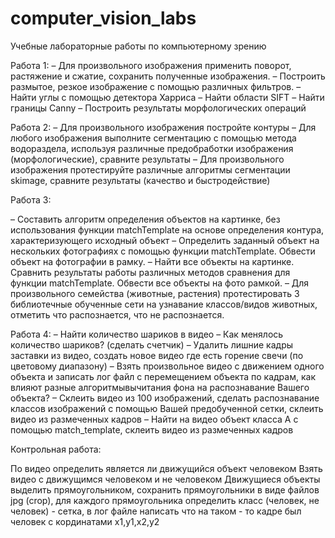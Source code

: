 # computer_vision_labs

Учебные лабораторные работы по компьютерному зрению


Работа 1: 
– Для произвольного изображения применить поворот,
растяжение и сжатие, сохранить полученные изображения.
– Построить размытое, резкое изображение с помощью
различных фильтров.
– Найти углы с помощью детектора Харриса
– Найти области SIFT
– Найти границы Canny
– Построить результаты морфологических операций

Работа 2:
– Для произвольного изображения постройте контуры
– Для любого изображения выполните сегментацию с помощью
метода водораздела, используя различные предобработки
изображения (морфологические), сравните результаты
– Для произвольного изображения протестируйте различные
алгоритмы сегментации skimage, сравните результаты
(качество и быстродействие)

Работа 3:

– Составить алгоритм определения объектов на
картинке, без использования функции matchTemplate
на основе определения контура, характеризующего
исходный объект
– Определить заданный объект на нескольких
фотографиях с помощью функции matchTemplate.
Обвести объект на фотографии в рамку.
– Найти все объекты на картинке. Сравнить результаты
работы различных методов сравнения для функции
matchTemplate. Обвести все объекты на фото рамкой.
– Для произвольного семейства (животные, растения)
протестировать 3 библиотечные обученные сети на
узнавание классов/видов животных, отметить что
распознается, что не распознается.

Работа 4:
– Найти количество шариков в видео
– Как менялось количество шариков? (сделать счетчик)
– Удалить лишние кадры заставки из видео, создать новое видео где есть горение свечи (по цветовому
диапазону)
– Взять произвольное видео с движением одного объекта и записать лог файл с перемещением
объекта по кадрам, как влияют разные алгоритмывычитания фона на распознавание Вашего
объекта?
– Склеить видео из 100 изображений, сделать распознавание классов изображений с помощью Вашей
предобученной сетки, склеить видео из размеченных кадров
– Найти на видео объект класса А с помощью match_template, склеить видео из размеченных кадров


Контрольная работа:

По видео определить является ли движущийся объект человеком
Взять видео с движущимся человеком и не человеком
Движущиеся объекты выделить прямоугольником, сохранить
прямоугольники в виде файлов jpg (crop), для каждого прямоугольника
определить класс (человек, не человек) - сетка, в лог файле написать что на
таком - то кадре был человек с кординатами x1,y1,x2,y2

